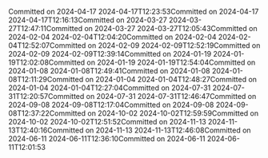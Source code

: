 Committed on 2024-04-17 2024-04-17T12:23:53Committed on 2024-04-17 2024-04-17T12:16:13Committed on 2024-03-27 2024-03-27T12:47:11Committed on 2024-03-27 2024-03-27T12:05:43Committed on 2024-02-04 2024-02-04T12:04:20Committed on 2024-02-04 2024-02-04T12:52:07Committed on 2024-02-09 2024-02-09T12:52:19Committed on 2024-02-09 2024-02-09T12:39:14Committed on 2024-01-19 2024-01-19T12:02:08Committed on 2024-01-19 2024-01-19T12:54:04Committed on 2024-01-08 2024-01-08T12:49:41Committed on 2024-01-08 2024-01-08T12:11:29Committed on 2024-01-04 2024-01-04T12:48:27Committed on 2024-01-04 2024-01-04T12:27:04Committed on 2024-07-31 2024-07-31T12:20:57Committed on 2024-07-31 2024-07-31T12:46:47Committed on 2024-09-08 2024-09-08T12:17:04Committed on 2024-09-08 2024-09-08T12:37:22Committed on 2024-10-02 2024-10-02T12:59:59Committed on 2024-10-02 2024-10-02T12:51:52Committed on 2024-11-13 2024-11-13T12:40:16Committed on 2024-11-13 2024-11-13T12:46:08Committed on 2024-06-11 2024-06-11T12:36:10Committed on 2024-06-11 2024-06-11T12:01:53